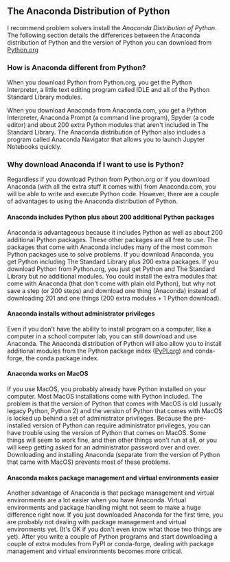 
## The Anaconda Distribution of Python
I recommend problem solvers install the _Anaconda Distribution of Python_. The following section details the differences between the Anaconda distribution of Python and the version of Python you can download from [Python.org](https://python.org)
### How is Anaconda different from Python?

When you download Python from Python.org, you get the Python Interpreter, a little text editing program called IDLE and all of the Python Standard Library modules.

When you download Anaconda from Anaconda.com, you get a Python Interpreter,  Anaconda Prompt (a command line program), Spyder (a code editor) and about 200 extra Python modules that aren't included in The Standard Library. The Anaconda distribution of Python also includes a program called Anaconda Navigator that allows you to launch Jupyter Notebooks quickly.
### Why download Anaconda if I want to use is Python?

Regardless if you download Python from Python.org or if you download Anaconda (with all the extra stuff it comes with) from Anaconda.com, you will be able to write and execute Python code. However, there are a couple of advantages to using the Anaconda distribution of Python.

#### Anaconda includes Python plus about 200 additional Python packages

Anaconda is advantageous because it includes Python as well as about 200 additional Python packages. These other packages are all free to use. The packages that come with Anaconda includes many of the most common Python packages use to solve problems. If you download Anaconda, you get Python including The Standard Library plus 200 extra packages. If you download Python from Python.org, you just get Python and The Standard Library but no additional modules. You could install the extra modules that come with Anaconda (that don't come with plain old Python), but why not save a step (or 200 steps) and download one thing (Anaconda) instead of downloading 201 and one things (200 extra modules + 1 Python download).

#### Anaconda installs without administrator privileges

Even if you don't have the ability to install program on a computer, like a computer in a school computer lab, you can still download and use Anaconda. The Anaconda distribution of Python will also allow you to install additional modules from the Python package index ([PyPI.org](https://pypi.org/)) and conda-forge, the conda package index.

#### Anaconda works on MacOS

If you use MacOS, you probably already have Python installed on your computer. Most MacOS installations come with Python included. The problem is that the version of Python that comes with MacOS is old (usually legacy Python, Python 2) and the version of Python that comes with MacOS is locked up behind a set of administrator privileges. Because the pre-installed version of Python can require administrator privileges, you can have trouble using the version of Python that comes on MacOS. Some things will seem to work fine, and then other things won't run at all, or you will keep getting asked for an administrator password over and over. Downloading and installing Anaconda (separate from the version of Python that came with MacOS) prevents most of these problems.

#### Anaconda makes package management and virtual environments easier

Another advantage of Anaconda is that package management and virtual environments are a lot easier when you have Anaconda. Virtual environments and package handling might not seem to make a huge difference right now. If you just downloaded Anaconda for the first time, you are probably not dealing with package management and virtual environments yet. (It's OK if you don't even know what those two things are yet). After you write a couple of Python programs and start downloading a couple of extra modules from PyPI or conda-forge, dealing with package management and virtual environments becomes more critical.
 

